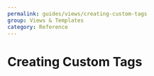 ```yaml
---
permalink: guides/views/creating-custom-tags
group: Views & Templates
category: Reference
---
```


# Creating Custom Tags

